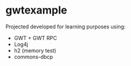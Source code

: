 gwtexample
==========

Projected developed for learning purposes using:
* GWT + GWT RPC
* Log4j
* h2 (memory test)
* commons-dbcp
